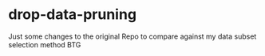# drop-data-pruning
Just some changes to the original Repo to compare against my data subset selection method BTG 
